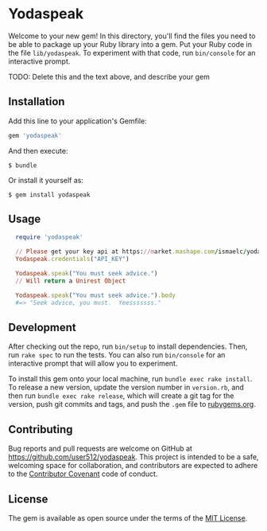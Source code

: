 # Yodaspeak

Welcome to your new gem! In this directory, you'll find the files you need to be able to package up your Ruby library into a gem. Put your Ruby code in the file `lib/yodaspeak`. To experiment with that code, run `bin/console` for an interactive prompt.

TODO: Delete this and the text above, and describe your gem

## Installation

Add this line to your application's Gemfile:

```ruby
gem 'yodaspeak'
```

And then execute:

    $ bundle

Or install it yourself as:

    $ gem install yodaspeak

## Usage

```ruby
  require 'yodaspeak'

  // Please get your key api at https://market.mashape.com/ismaelc/yoda-speak
  Yodaspeak.credentials("API_KEY")

  Yodaspeak.speak("You must seek advice.")
  // Will return a Unirest Object

  Yodaspeak.speak("You must seek advice.").body
  #=> "Seek advice, you must.  Yeesssssss."
```

## Development

After checking out the repo, run `bin/setup` to install dependencies. Then, run `rake spec` to run the tests. You can also run `bin/console` for an interactive prompt that will allow you to experiment.

To install this gem onto your local machine, run `bundle exec rake install`. To release a new version, update the version number in `version.rb`, and then run `bundle exec rake release`, which will create a git tag for the version, push git commits and tags, and push the `.gem` file to [rubygems.org](https://rubygems.org).

## Contributing

Bug reports and pull requests are welcome on GitHub at https://github.com/user512/yodaspeak. This project is intended to be a safe, welcoming space for collaboration, and contributors are expected to adhere to the [Contributor Covenant](contributor-covenant.org) code of conduct.


## License

The gem is available as open source under the terms of the [MIT License](http://opensource.org/licenses/MIT).

